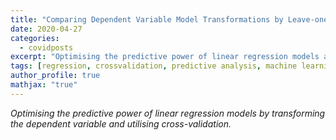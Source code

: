 ```yaml
---
title: "Comparing Dependent Variable Model Transformations by Leave-one-out Cross-Validation in R"
date: 2020-04-27
categories:
  - covidposts
excerpt: "Optimising the predictive power of linear regression models after transforming the dependent variable by utilising cross-validation."
tags: [regression, crossvalidation, predictive analysis, machine learning]
author_profile: true
mathjax: "true"
---
```

*Optimising the predictive power of linear regression models by transforming the dependent variable and utilising cross-validation.*

